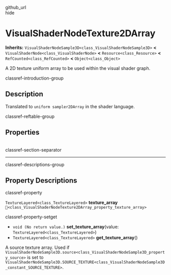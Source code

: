 github\_url  
hide

# VisualShaderNodeTexture2DArray

**Inherits:** `VisualShaderNodeSample3D<class_VisualShaderNodeSample3D>`
**&lt;** `VisualShaderNode<class_VisualShaderNode>` **&lt;**
`Resource<class_Resource>` **&lt;** `RefCounted<class_RefCounted>`
**&lt;** `Object<class_Object>`

A 2D texture uniform array to be used within the visual shader graph.

classref-introduction-group

## Description

Translated to `uniform sampler2DArray` in the shader language.

classref-reftable-group

## Properties

<table>
<tbody>
<tr>
</tr>
</tbody>
</table>

classref-section-separator

------------------------------------------------------------------------

classref-descriptions-group

## Property Descriptions

classref-property

`TextureLayered<class_TextureLayered>` **texture\_array**
`🔗<class_VisualShaderNodeTexture2DArray_property_texture_array>`

classref-property-setget

-   `void (No return value.)` **set\_texture\_array**(value:
    `TextureLayered<class_TextureLayered>`)
-   `TextureLayered<class_TextureLayered>` **get\_texture\_array**()

A source texture array. Used if
`VisualShaderNodeSample3D.source<class_VisualShaderNodeSample3D_property_source>`
is set to
`VisualShaderNodeSample3D.SOURCE_TEXTURE<class_VisualShaderNodeSample3D_constant_SOURCE_TEXTURE>`.
